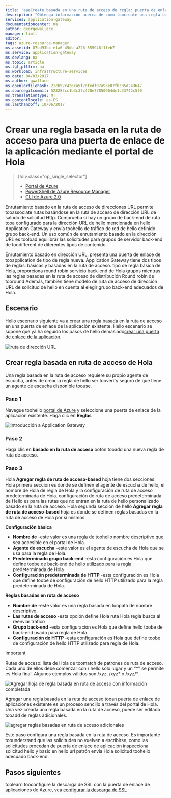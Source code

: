 ```yaml
---
title: 'aaaCreate basada en una ruta de acceso de regla: puerta de enlace de aplicaciones de Azure: Portal de Azure | Documentos de Microsoft'
description: "Obtenga información acerca de cómo toocreate una regla basada en la ruta de acceso para una puerta de enlace de la aplicación mediante el uso de Hola portal"
services: application-gateway
documentationcenter: na
author: georgewallace
manager: timlt
editor: 
tags: azure-resource-manager
ms.assetid: 87bd93bc-e1a6-45db-a226-555948f1feb7
ms.service: application-gateway
ms.devlang: na
ms.topic: article
ms.tgt_pltfrm: na
ms.workload: infrastructure-services
ms.date: 04/03/2017
ms.author: gwallace
ms.openlocfilehash: 21cb52c426ca5f7dfedf07a96e87fbc85d243647
ms.sourcegitcommit: 523283cc1b3c37c428e77850964dc1c33742c5f0
ms.translationtype: MT
ms.contentlocale: es-ES
ms.lasthandoff: 10/06/2017
---
```

# <a name="create-a-path-based-rule-for-an-application-gateway-by-using-hello-portal"></a>Crear una regla basada en la ruta de acceso para una puerta de enlace de la aplicación mediante el portal de Hola

> [!div class="op_single_selector"]
> * [Portal de Azure](application-gateway-create-url-route-portal.md)
> * [PowerShell de Azure Resource Manager](application-gateway-create-url-route-arm-ps.md)
> * [CLI de Azure 2.0](application-gateway-create-url-route-cli.md)

Enrutamiento basado en la ruta de acceso de direcciones URL permite tooassociate rutas basándose en la ruta de acceso de dirección URL de saludo de solicitud Http. Comprueba si hay un grupo de back-end de ruta tooa configurado para la dirección URL de hello mencionada en hello Application Gateway y envía toohello de tráfico de red de hello definido grupo back-end. Un uso común de enrutamiento basado en la dirección URL es tooload equilibrar las solicitudes para grupos de servidor back-end de toodifferent de diferentes tipos de contenido.

Enrutamiento basado en dirección URL, presenta una puerta de enlace de tooapplication de tipo de regla nueva. Application Gateway tiene dos tipos de reglas: básicas y basadas en la ruta de acceso. tipo de regla básica de Hola, proporciona round robin servicio back-end de Hola grupos mientras las reglas basadas en la ruta de acceso de distribución Round robin de tooround Además, también tiene modelo de ruta de acceso de dirección URL de solicitud de hello en cuenta al elegir grupo back-end adecuados de Hola.

## <a name="scenario"></a>Escenario

Hello escenario siguiente va a crear una regla basada en la ruta de acceso en una puerta de enlace de la aplicación existente.
Hello escenario se supone que ya ha seguido los pasos de hello demasiado[crear una puerta de enlace de la aplicación](application-gateway-create-gateway-portal.md).

![ruta de dirección URL][scenario]

## <a name="createrule"></a>Crear regla basada en ruta de acceso de Hola

Una regla basada en la ruta de acceso requiere su propio agente de escucha, antes de crear la regla de hello ser tooverify seguro de que tiene un agente de escucha disponible toouse.

### <a name="step-1"></a>Paso 1

Navegue toohello [portal de Azure](http://portal.azure.com) y seleccione una puerta de enlace de la aplicación existente. Haga clic en **Reglas**

![Introducción a Application Gateway][1]

### <a name="step-2"></a>Paso 2

Haga clic en **basado en la ruta de acceso** botón tooadd una nueva regla de ruta de acceso.

### <a name="step-3"></a>Paso 3

Hola **Agregar regla de ruta de acceso-based** hoja tiene dos secciones. Hola primera sección es donde se definen el agente de escucha de hello, el nombre de Hola de regla de Hola y la configuración de ruta de acceso predeterminada de Hola. configuración de ruta de acceso predeterminada de Hello es para las rutas que no entran en la ruta de hello personalizado basado en la ruta de acceso. Hola segunda sección de hello **Agregar regla de ruta de acceso-based** hoja es donde se definen reglas basadas en la ruta de acceso de Hola por sí mismos.

**Configuración básica**

* **Nombre de** -este valor es una regla de toohello nombre descriptivo que sea accesible en el portal de Hola.
* **Agente de escucha** -este valor es el agente de escucha de Hola que se usa para la regla de Hola.
* **Predeterminado grupo back-end** -esta configuración es Hola que define toobe de back-end de hello utilizado para la regla predeterminada de Hola
* **Configuración predeterminada de HTTP** -esta configuración es Hola que define toobe de configuración de hello HTTP utilizado para la regla predeterminada de Hola.

**Reglas basadas en ruta de acceso**

* **Nombre de** -este valor es una regla basada en toopath de nombre descriptivo.
* **Las rutas de acceso** -esta opción define Hola ruta Hola regla busca al reenviar tráfico
* **Grupo back-end** -esta configuración es Hola que define hello toobe de back-end usado para regla de Hola
* **Configuración de HTTP** -esta configuración es Hola que define toobe de configuración de hello HTTP utilizado para regla de Hola.

> [!IMPORTANT]
> Rutas de acceso: lista de Hola de toomatch de patrones de ruta de acceso. Cada uno de ellos debe comenzar con / hello solo lugar y un "\*" se permite es Hola final. Algunos ejemplos válidos son /xyz, /xyz* o /xyz/*.  

![Agregar hoja de regla basada en ruta de acceso con información completada][2]

Agregar una regla basada en la ruta de acceso tooan puerta de enlace de aplicaciones existente es un proceso sencillo a través del portal de Hola. Una vez creada una regla basada en la ruta de acceso, puede ser editado tooadd de reglas adicionales. 

![agregar reglas basadas en ruta de acceso adicionales][3]

Este paso configura una regla basada en la ruta de acceso. Es importante toounderstand que las solicitudes no vuelven a escribirse, como las solicitudes procedan de puerta de enlace de aplicación inspecciona solicitud hello y basic en hello url patrón envía Hola solicitud toohello adecuado back-end.

## <a name="next-steps"></a>Pasos siguientes

toolearn tooconfigure la descarga de SSL con la puerta de enlace de aplicaciones de Azure, vea [configurar la descarga de SSL](application-gateway-ssl-portal.md)

[1]: ./media/application-gateway-create-url-route-portal/figure1.png
[2]: ./media/application-gateway-create-url-route-portal/figure2.png
[3]: ./media/application-gateway-create-url-route-portal/figure3.png
[scenario]: ./media/application-gateway-create-url-route-portal/scenario.png
